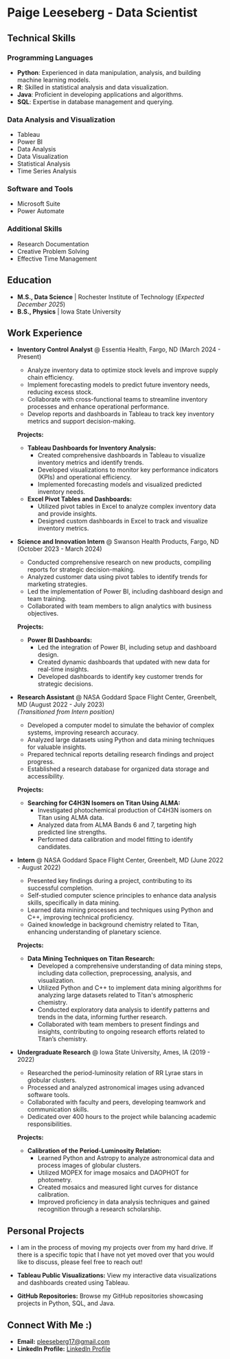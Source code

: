 # Paige Leeseberg - Data Scientist

## Technical Skills

### Programming Languages
- **Python**: Experienced in data manipulation, analysis, and building machine learning models.
- **R**: Skilled in statistical analysis and data visualization.
- **Java**: Proficient in developing applications and algorithms.
- **SQL**: Expertise in database management and querying.

### Data Analysis and Visualization
- Tableau
- Power BI
- Data Analysis
- Data Visualization
- Statistical Analysis
- Time Series Analysis

### Software and Tools
- Microsoft Suite
- Power Automate

### Additional Skills
- Research Documentation
- Creative Problem Solving
- Effective Time Management

## Education
- **M.S., Data Science** | Rochester Institute of Technology (_Expected December 2025_)
- **B.S., Physics** | Iowa State University

## Work Experience

- **Inventory Control Analyst** @ Essentia Health, Fargo, ND (March 2024 - Present)
  - Analyze inventory data to optimize stock levels and improve supply chain efficiency.
  - Implement forecasting models to predict future inventory needs, reducing excess stock.
  - Collaborate with cross-functional teams to streamline inventory processes and enhance operational performance.
  - Develop reports and dashboards in Tableau to track key inventory metrics and support decision-making.

  **Projects:**
  - **Tableau Dashboards for Inventory Analysis:**
    - Created comprehensive dashboards in Tableau to visualize inventory metrics and identify trends.
    - Developed visualizations to monitor key performance indicators (KPIs) and operational efficiency.
    - Implemented forecasting models and visualized predicted inventory needs.
  - **Excel Pivot Tables and Dashboards:**
    - Utilized pivot tables in Excel to analyze complex inventory data and provide insights.
    - Designed custom dashboards in Excel to track and visualize inventory metrics.

- **Science and Innovation Intern** @ Swanson Health Products, Fargo, ND (October 2023 - March 2024)
  - Conducted comprehensive research on new products, compiling reports for strategic decision-making.
  - Analyzed customer data using pivot tables to identify trends for marketing strategies.
  - Led the implementation of Power BI, including dashboard design and team training.
  - Collaborated with team members to align analytics with business objectives.

  **Projects:**
  - **Power BI Dashboards:**
    - Led the integration of Power BI, including setup and dashboard design.
    - Created dynamic dashboards that updated with new data for real-time insights.
    - Developed dashboards to identify key customer trends for strategic decisions.

- **Research Assistant** @ NASA Goddard Space Flight Center, Greenbelt, MD (August 2022 - July 2023)  
  *(Transitioned from Intern position)*  
  - Developed a computer model to simulate the behavior of complex systems, improving research accuracy.
  - Analyzed large datasets using Python and data mining techniques for valuable insights.
  - Prepared technical reports detailing research findings and project progress.
  - Established a research database for organized data storage and accessibility.

  **Projects:**
  - **Searching for C4H3N Isomers on Titan Using ALMA:**
    - Investigated photochemical production of C4H3N isomers on Titan using ALMA data.
    - Analyzed data from ALMA Bands 6 and 7, targeting high predicted line strengths.
    - Performed data calibration and model fitting to identify candidates.

- **Intern** @ NASA Goddard Space Flight Center, Greenbelt, MD (June 2022 - August 2022)
  - Presented key findings during a project, contributing to its successful completion.
  - Self-studied computer science principles to enhance data analysis skills, specifically in data mining.
  - Learned data mining processes and techniques using Python and C++, improving technical proficiency.
  - Gained knowledge in background chemistry related to Titan, enhancing understanding of planetary science.

  **Projects:**
  - **Data Mining Techniques on Titan Research:**
    - Developed a comprehensive understanding of data mining steps, including data collection, preprocessing, analysis, and visualization.
    - Utilized Python and C++ to implement data mining algorithms for analyzing large datasets related to Titan's atmospheric chemistry.
    - Conducted exploratory data analysis to identify patterns and trends in the data, informing further research.
    - Collaborated with team members to present findings and insights, contributing to ongoing research efforts related to Titan’s chemistry.

- **Undergraduate Research** @ Iowa State University, Ames, IA (2019 - 2022)
  - Researched the period-luminosity relation of RR Lyrae stars in globular clusters.
  - Processed and analyzed astronomical images using advanced software tools.
  - Collaborated with faculty and peers, developing teamwork and communication skills.
  - Dedicated over 400 hours to the project while balancing academic responsibilities.

  **Projects:**
  - **Calibration of the Period-Luminosity Relation:**
    - Learned Python and Astropy to analyze astronomical data and process images of globular clusters.
    - Utilized MOPEX for image mosaics and DAOPHOT for photometry.
    - Created mosaics and measured light curves for distance calibration.
    - Improved proficiency in data analysis techniques and gained recognition through a research scholarship.

## Personal Projects

- I am in the process of moving my projects over from my hard drive. If there is a specific topic that I have not yet moved over that you would like to discuss, please feel free to reach out!

- **Tableau Public Visualizations:** View my interactive data visualizations and dashboards created using Tableau.
- **GitHub Repositories:** Browse my GitHub repositories showcasing projects in Python, SQL, and Java.

## Connect With Me :)
- **Email:** pleeseberg17@gmail.com
- **LinkedIn Profile:** [LinkedIn Profile](https://www.linkedin.com/in/paigeleeseberg)
